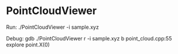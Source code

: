 # PointCloudViewer

Run:
./PointCloudViewer -i sample.xyz


Debug:
gdb ./PointCloudViewer
r -i sample.xyz
b point_cloud.cpp:55
explore point.X(0)
